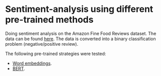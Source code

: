 # Sentiment-analysis using different pre-trained methods

Doing sentiment analysis on the Amazon Fine Food Reviews dataset. The data can be found [here](https://www.kaggle.com/snap/amazon-fine-food-reviews). The data is converted into a binary classification problem (negative/positive review).

The following pre-trained strategies were tested:

- [Word embeddings](https://nlp.stanford.edu/pubs/glove.pdf).
- [BERT](https://arxiv.org/abs/1810.04805).
